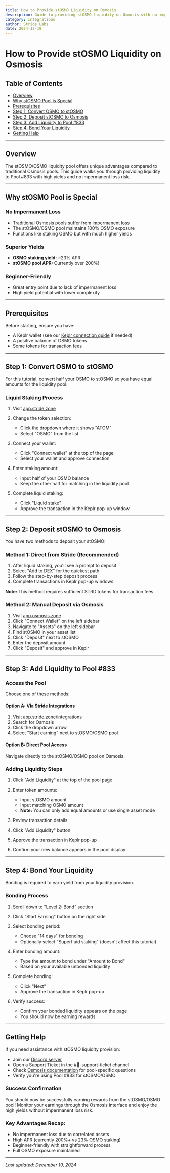 ```yaml
---
title: How to Provide stOSMO Liquidity on Osmosis
description: Guide to providing stOSMO liquidity on Osmosis with no impermanent loss and high yields
category: Integrations
author: Stride Labs
date: 2024-12-19
---
```


# How to Provide stOSMO Liquidity on Osmosis

## Table of Contents
- [Overview](#overview)
- [Why stOSMO Pool is Special](#why-stosmo-pool-is-special)
- [Prerequisites](#prerequisites)
- [Step 1: Convert OSMO to stOSMO](#step-1-convert-osmo-to-stosmo)
- [Step 2: Deposit stOSMO to Osmosis](#step-2-deposit-stosmo-to-osmosis)
- [Step 3: Add Liquidity to Pool #833](#step-3-add-liquidity-to-pool-833)
- [Step 4: Bond Your Liquidity](#step-4-bond-your-liquidity)
- [Getting Help](#getting-help)

---

## Overview

The stOSMO/OSMO liquidity pool offers unique advantages compared to traditional Osmosis pools. This guide walks you through providing liquidity to Pool #833 with high yields and no impermanent loss risk.

---

## Why stOSMO Pool is Special

### No Impermanent Loss
- Traditional Osmosis pools suffer from impermanent loss
- The stOSMO/OSMO pool maintains 100% OSMO exposure
- Functions like staking OSMO but with much higher yields

### Superior Yields
- **OSMO staking yield:** ~23% APR
- **stOSMO pool APR:** Currently over 200%!

### Beginner-Friendly
- Great entry point due to lack of impermanent loss
- High yield potential with lower complexity

---

## Prerequisites

Before starting, ensure you have:
- A Keplr wallet (see our [Keplr connection guide](how-to-connect-to-keplr-on-stride.md) if needed)
- A positive balance of OSMO tokens
- Some tokens for transaction fees

---

## Step 1: Convert OSMO to stOSMO

For this tutorial, convert half your OSMO to stOSMO so you have equal amounts for the liquidity pool.

### Liquid Staking Process
1. Visit [app.stride.zone](https://app.stride.zone/)

2. Change the token selection:
   - Click the dropdown where it shows "ATOM"
   - Select "OSMO" from the list

3. Connect your wallet:
   - Click "Connect wallet" at the top of the page
   - Select your wallet and approve connection

4. Enter staking amount:
   - Input half of your OSMO balance
   - Keep the other half for matching in the liquidity pool

5. Complete liquid staking:
   - Click "Liquid stake"
   - Approve the transaction in the Keplr pop-up window

---

## Step 2: Deposit stOSMO to Osmosis

You have two methods to deposit your stOSMO:

### Method 1: Direct from Stride (Recommended)
1. After liquid staking, you'll see a prompt to deposit
2. Select "Add to DEX" for the quickest path
3. Follow the step-by-step deposit process
4. Complete transactions in Keplr pop-up windows

**Note:** This method requires sufficient STRD tokens for transaction fees.

### Method 2: Manual Deposit via Osmosis
1. Visit [app.osmosis.zone](http://app.osmosis.zone/)
2. Click "Connect Wallet" on the left sidebar
3. Navigate to "Assets" on the left sidebar
4. Find stOSMO in your asset list
5. Click "Deposit" next to stOSMO
6. Enter the deposit amount
7. Click "Deposit" and approve in Keplr

---

## Step 3: Add Liquidity to Pool #833

### Access the Pool
Choose one of these methods:

#### Option A: Via Stride Integrations
1. Visit [app.stride.zone/integrations](https://app.stride.zone/integrations)
2. Search for Osmosis
3. Click the dropdown arrow
4. Select "Start earning" next to stOSMO/OSMO pool

#### Option B: Direct Pool Access
Navigate directly to the stOSMO/OSMO pool on Osmosis.

### Adding Liquidity Steps
1. Click "Add Liquidity" at the top of the pool page

2. Enter token amounts:
   - Input stOSMO amount
   - Input matching OSMO amount
   - **Note:** You can only add equal amounts or use single asset mode

3. Review transaction details

4. Click "Add Liquidity" button

5. Approve the transaction in Keplr pop-up

6. Confirm your new balance appears in the pool display

---

## Step 4: Bond Your Liquidity

Bonding is required to earn yield from your liquidity provision.

### Bonding Process
1. Scroll down to "Level 2: Bond" section

2. Click "Start Earning" button on the right side

3. Select bonding period:
   - Choose "14 days" for bonding
   - Optionally select "Superfluid staking" (doesn't affect this tutorial)

4. Enter bonding amount:
   - Type the amount to bond under "Amount to Bond"  
   - Based on your available unbonded liquidity

5. Complete bonding:
   - Click "Next"
   - Approve the transaction in Keplr pop-up

6. Verify success:
   - Confirm your bonded liquidity appears on the page
   - You should now be earning rewards

---

## Getting Help

If you need assistance with stOSMO liquidity provision:

- Join our [Discord server](http://discord.gg/stride-zone)
- Open a Support Ticket in the #📩-support-ticket channel
- Check [Osmosis documentation](https://docs.osmosis.zone) for pool-specific questions
- Verify you're using Pool #833 for stOSMO/OSMO

### Success Confirmation
You should now be successfully earning rewards from the stOSMO/OSMO pool! Monitor your earnings through the Osmosis interface and enjoy the high yields without impermanent loss risk.

### Key Advantages Recap:
- No impermanent loss due to correlated assets
- High APR (currently 200%+ vs 23% OSMO staking)
- Beginner-friendly with straightforward process
- Full OSMO exposure maintained

---

*Last updated: December 19, 2024*